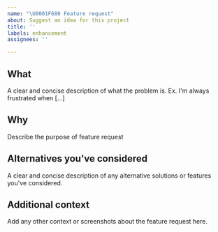 ```yaml
---
name: "\U0001F680 Feature request"
about: Suggest an idea for this project
title: ''
labels: enhancement
assignees: ''

---
```


## What
A clear and concise description of what the problem is. Ex. I'm always frustrated when [...]

## Why
Describe the purpose of feature request

## Alternatives you've considered
A clear and concise description of any alternative solutions or features you've considered.

## Additional context
Add any other context or screenshots about the feature request here.
